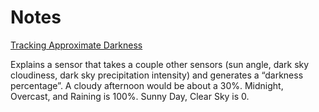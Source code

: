 # Notes

[Tracking Approximate Darkness](./Darkness.md)

Explains a sensor that takes a couple other sensors (sun angle, dark sky cloudiness, dark sky precipitation intensity) and generates a “darkness percentage”.  A cloudy afternoon would be about a 30%.  Midnight, Overcast, and Raining is 100%.  Sunny Day, Clear Sky is 0.
